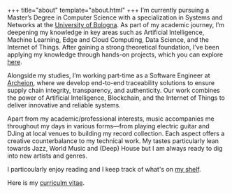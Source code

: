+++
title="about"
template="about.html"
+++
I’m currently pursuing a Master’s Degree in Computer Science with a specialization in Systems and Networks at the [University of Bologna](https://www.unibo.it/en). As part of my academic journey, I’m deepening my knowledge in key areas such as Artificial Intelligence, Machine Learning, Edge and Cloud Computing, Data Science, and the Internet of Things. After gaining a strong theoretical foundation, I’ve been applying my knowledge through hands-on projects, which you can explore [here](../projects).

Alongside my studies, I’m working part-time as a Software Engineer at [Archeion](https://archeion.tech), where we develop end-to-end traceability solutions to ensure supply chain integrity, transparency, and authenticity. Our work combines the power of Artificial Intelligence, Blockchain, and the Internet of Things to deliver innovative and reliable systems.

Apart from my academic/professional interests, music accompanies me throughout my days in various forms—from playing electric guitar and DJing at local venues to building my record collection. Each aspect offers a creative counterbalance to my technical work.
My tastes particularly lean towards Jazz, World Music and (Deep) House but I am always ready to dig into new artists and genres.

I particoularly enjoy reading and I keep track of what's on [my shelf](https://www.goodreads.com/user/show/177877174). 

Here is my [curriculm vitae](/simone-tassi-cv.pdf).

